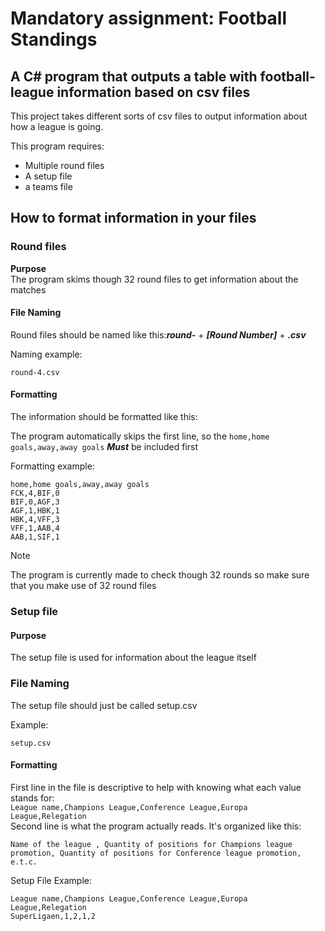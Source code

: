 # Mandatory assignment: Football Standings

##  A C# program that outputs a table with football-league information based on csv files

This project takes different sorts of csv files to output information
about how a league is going.

This program requires:
* Multiple round files
* A setup file
* a teams file

## How to format information in your files

### Round files

**Purpose**\
The program skims though 32 round files to get information about the matches

#### File Naming
Round files should be named like this:***round-*** + ***[Round Number]*** + ***.csv***

Naming example:
```
round-4.csv
```

#### Formatting
The information should be formatted like this:

The program automatically skips the first line, so the ```home,home goals,away,away goals```  ***Must*** be included first

Formatting example:
```
home,home goals,away,away goals
FCK,4,BIF,0
BIF,0,AGF,3
AGF,1,HBK,1
HBK,4,VFF,3
VFF,1,AAB,4
AAB,1,SIF,1
```
> [!NOTE]
> The program is currently made to check though 32 rounds so make sure that you make use of 32 round files

### Setup file

#### Purpose
The setup file is used for information about the league itself

### File Naming
The setup file should just be called setup.csv

Example:
```
setup.csv
```
#### Formatting
First line in the file is descriptive to help with knowing what each value stands for:\
```League name,Champions League,Conference League,Europa League,Relegation```\
Second line is what the program actually reads. It's organized like this:
```
Name of the league , Quantity of positions for Champions league promotion, Quantity of positions for Conference league promotion, e.t.c.
```


Setup File Example:
```
League name,Champions League,Conference League,Europa League,Relegation
SuperLigaen,1,2,1,2
```




